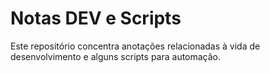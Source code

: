# Notas DEV e Scripts
Este repositório concentra anotações relacionadas à vida de desenvolvimento e alguns scripts para automação.